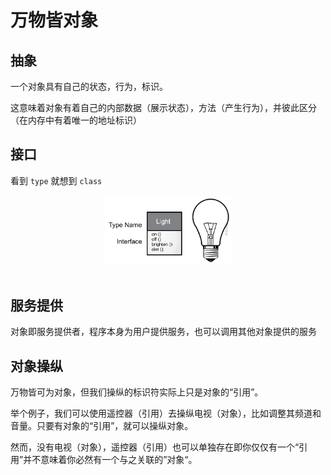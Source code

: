 # 万物皆对象

## 抽象

一个对象具有自己的状态，行为，标识。

这意味着对象有着自己的内部数据（展示状态），方法（产生行为），并彼此区分（在内存中有着唯一的地址标识）

## 接口

看到 `type` 就想到 `class`



<div align="center"> <img src="light.png" width="40%"/> </div><br>



## 服务提供

对象即服务提供者，程序本身为用户提供服务，也可以调用其他对象提供的服务



 

## 对象操纵

万物皆可为对象，但我们操纵的标识符实际上只是对象的“引用”。

举个例子，我们可以使用遥控器（引用）去操纵电视（对象），比如调整其频道和音量。只要有对象的“引用”，就可以操纵对象。

然而，没有电视（对象），遥控器（引用）也可以单独存在即你仅仅有一个“引用”并不意味着你必然有一个与之关联的”对象“。

